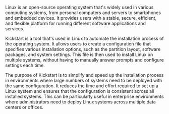 Linux is an open-source operating system that's widely used in various computing systems, from personal computers and servers to smartphones and embedded devices. It provides users with a stable, secure, efficient, and flexible platform for running different software applications and services.

Kickstart is a tool that's used in Linux to automate the installation process of the operating system. It allows users to create a configuration file that specifies various installation options, such as the partition layout, software packages, and system settings. This file is then used to install Linux on multiple systems, without having to manually answer prompts and configure settings each time.

The purpose of Kickstart is to simplify and speed up the installation process in environments where large numbers of systems need to be deployed with the same configuration. It reduces the time and effort required to set up a Linux system and ensures that the configuration is consistent across all installed systems. This can be particularly useful in enterprise environments where administrators need to deploy Linux systems across multiple data centers or offices.
